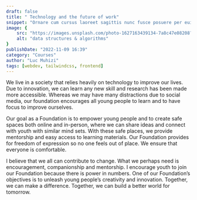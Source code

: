 ```yaml
---
draft: false
title: " Technology and the future of work"
snippet: "Ornare cum cursus laoreet sagittis nunc fusce posuere per euismod dis vehicula a, semper fames lacus maecenas dictumst pulvinar neque enim non potenti. Torquent hac sociosqu eleifend potenti."
image: {
    src: "https://images.unsplash.com/photo-1627163439134-7a8c47e08208?&fit=crop&w=430&h=240",
    alt: "data structures & algorithms"
}
publishDate: "2022-11-09 16:39"
category: "Courses"
author: "Luc Muhizi"
tags: [webdev, tailwindcss, frontend]
---
```


We live in a society that relies heavily on technology to improve our lives. Due to innovation, we can learn any new skill and research has been made more accessible. Whereas we may have many distractions due to social media, our foundation encourages all young people to learn and to have focus to improve ourselves.

 

Our goal as a Foundation is to empower young people and to create safe spaces both online and in-person, where we can share ideas and connect with youth with similar mind sets. With these safe places, we provide mentorship and easy access to learning materials. Our Foundation provides for freedom of expression so no one feels out of place. We ensure that everyone is comfortable.

 

I believe that we all can contribute to change. What we perhaps need is encouragement, companionship and mentorship. I encourage youth to join our Foundation because there is power in numbers. One of our Foundation’s objectives is to unleash young people’s creativity and innovation. Together, we can make a difference. Together, we can build a better world for tomorrow.
